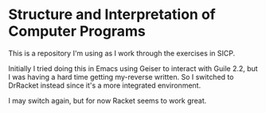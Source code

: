 # Structure and Interpretation of Computer Programs

This is a repository I'm using as I work through the exercises in SICP.

Initially I tried doing this in Emacs using Geiser to interact with Guile 2.2, but I was having a hard time getting my-reverse written.  So I switched to DrRacket instead since it's a more integrated environment.

I may switch again, but for now Racket seems to work great.

